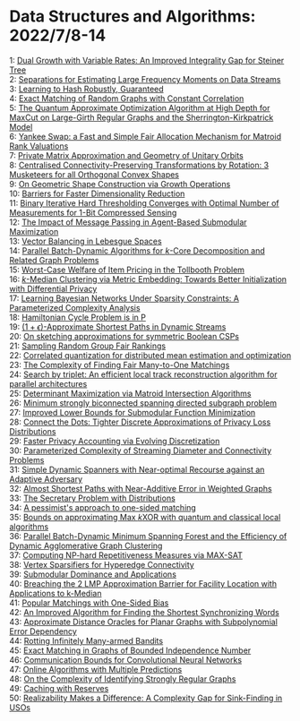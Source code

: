 # Data Structures and Algorithms: 2022/7/8-14  
1: [Dual Growth with Variable Rates: An Improved Integrality Gap for Steiner  Tree](https://doi.org/10.48550/arXiv.1704.08680)  
2: [Separations for Estimating Large Frequency Moments on Data Streams](https://doi.org/10.48550/arXiv.2105.03773)  
3: [Learning to Hash Robustly, Guaranteed](https://doi.org/10.48550/arXiv.2108.05433)  
4: [Exact Matching of Random Graphs with Constant Correlation](https://doi.org/10.48550/arXiv.2110.05000)  
5: [The Quantum Approximate Optimization Algorithm at High Depth for MaxCut  on Large-Girth Regular Graphs and the Sherrington-Kirkpatrick Model](https://doi.org/10.48550/arXiv.2110.14206)  
6: [Yankee Swap: a Fast and Simple Fair Allocation Mechanism for Matroid  Rank Valuations](https://doi.org/10.48550/arXiv.2206.08495)  
7: [Private Matrix Approximation and Geometry of Unitary Orbits](https://doi.org/10.48550/arXiv.2207.02794)  
8: [Centralised Connectivity-Preserving Transformations by Rotation: 3  Musketeers for all Orthogonal Convex Shapes](https://doi.org/10.48550/arXiv.2207.03062)  
9: [On Geometric Shape Construction via Growth Operations](https://doi.org/10.48550/arXiv.2207.03275)  
10: [Barriers for Faster Dimensionality Reduction](https://doi.org/10.48550/arXiv.2207.03304)  
11: [Binary Iterative Hard Thresholding Converges with Optimal Number of  Measurements for 1-Bit Compressed Sensing](https://doi.org/10.48550/arXiv.2207.03427)  
12: [The Impact of Message Passing in Agent-Based Submodular Maximization](https://doi.org/10.48550/arXiv.2004.03050)  
13: [Vector Balancing in Lebesgue Spaces](https://doi.org/10.48550/arXiv.2007.05634)  
14: [Parallel Batch-Dynamic Algorithms for $k$-Core Decomposition and Related  Graph Problems](https://doi.org/10.48550/arXiv.2106.03824)  
15: [Worst-Case Welfare of Item Pricing in the Tollbooth Problem](https://doi.org/10.48550/arXiv.2107.05690)  
16: [$k$-Median Clustering via Metric Embedding: Towards Better  Initialization with Differential Privacy](https://doi.org/10.48550/arXiv.2206.12895)  
17: [Learning Bayesian Networks Under Sparsity Constraints: A Parameterized  Complexity Analysis](https://doi.org/10.48550/arXiv.2004.14724)  
18: [Hamiltonian Cycle Problem is in P](https://doi.org/10.48550/arXiv.2105.07608)  
19: [$(1+\epsilon)$-Approximate Shortest Paths in Dynamic Streams](https://doi.org/10.48550/arXiv.2107.13309)  
20: [On sketching approximations for symmetric Boolean CSPs](https://doi.org/10.48550/arXiv.2112.06319)  
21: [Sampling Random Group Fair Rankings](https://doi.org/10.48550/arXiv.2203.00887)  
22: [Correlated quantization for distributed mean estimation and optimization](https://doi.org/10.48550/arXiv.2203.04925)  
23: [The Complexity of Finding Fair Many-to-One Matchings](https://doi.org/10.48550/arXiv.2206.06988)  
24: [Search by triplet: An efficient local track reconstruction algorithm for  parallel architectures](https://doi.org/10.48550/arXiv.2207.03936)  
25: [Determinant Maximization via Matroid Intersection Algorithms](https://doi.org/10.48550/arXiv.2207.04318)  
26: [Minimum strongly biconnected spanning directed subgraph problem](https://doi.org/10.48550/arXiv.2207.04321)  
27: [Improved Lower Bounds for Submodular Function Minimization](https://doi.org/10.48550/arXiv.2207.04342)  
28: [Connect the Dots: Tighter Discrete Approximations of Privacy Loss  Distributions](https://doi.org/10.48550/arXiv.2207.04380)  
29: [Faster Privacy Accounting via Evolving Discretization](https://doi.org/10.48550/arXiv.2207.04381)  
30: [Parameterized Complexity of Streaming Diameter and Connectivity Problems](https://doi.org/10.48550/arXiv.2207.04872)  
31: [Simple Dynamic Spanners with Near-optimal Recourse against an Adaptive  Adversary](https://doi.org/10.48550/arXiv.2207.04954)  
32: [Almost Shortest Paths with Near-Additive Error in Weighted Graphs](https://doi.org/10.48550/arXiv.1907.11422)  
33: [The Secretary Problem with Distributions](https://doi.org/10.48550/arXiv.2012.02888)  
34: [A pessimist's approach to one-sided matching](https://doi.org/10.48550/arXiv.2101.00579)  
35: [Bounds on approximating Max $k$XOR with quantum and classical local  algorithms](https://doi.org/10.48550/arXiv.2109.10833)  
36: [Parallel Batch-Dynamic Minimum Spanning Forest and the Efficiency of  Dynamic Agglomerative Graph Clustering](https://doi.org/10.48550/arXiv.2205.04956)  
37: [Computing NP-hard Repetitiveness Measures via MAX-SAT](https://doi.org/10.48550/arXiv.2207.02571)  
38: [Vertex Sparsifiers for Hyperedge Connectivity](https://doi.org/10.48550/arXiv.2207.04115)  
39: [Submodular Dominance and Applications](https://doi.org/10.48550/arXiv.2207.04957)  
40: [Breaching the 2 LMP Approximation Barrier for Facility Location with  Applications to k-Median](https://doi.org/10.48550/arXiv.2207.05150)  
41: [Popular Matchings with One-Sided Bias](https://doi.org/10.48550/arXiv.2207.05488)  
42: [An Improved Algorithm for Finding the Shortest Synchronizing Words](https://doi.org/10.48550/arXiv.2207.05495)  
43: [Approximate Distance Oracles for Planar Graphs with Subpolynomial Error  Dependency](https://doi.org/10.48550/arXiv.2207.05659)  
44: [Rotting Infinitely Many-armed Bandits](https://doi.org/10.48550/arXiv.2201.12975)  
45: [Exact Matching in Graphs of Bounded Independence Number](https://doi.org/10.48550/arXiv.2202.11988)  
46: [Communication Bounds for Convolutional Neural Networks](https://doi.org/10.48550/arXiv.2204.08279)  
47: [Online Algorithms with Multiple Predictions](https://doi.org/10.48550/arXiv.2205.03921)  
48: [On the Complexity of Identifying Strongly Regular Graphs](https://doi.org/10.48550/arXiv.2207.05930)  
49: [Caching with Reserves](https://doi.org/10.48550/arXiv.2207.05975)  
50: [Realizability Makes a Difference: A Complexity Gap for Sink-Finding in  USOs](https://doi.org/10.48550/arXiv.2207.05985)  
